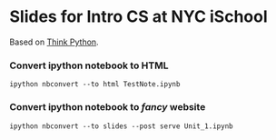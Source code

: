 Slides for Intro CS at NYC iSchool
====================================

Based on [Think Python](http://www.greenteapress.com/thinkpython/).


### Convert ipython notebook to HTML

`ipython nbconvert --to html TestNote.ipynb`

### Convert ipython notebook to *fancy* website

`ipython nbconvert --to slides --post serve Unit_1.ipynb`
